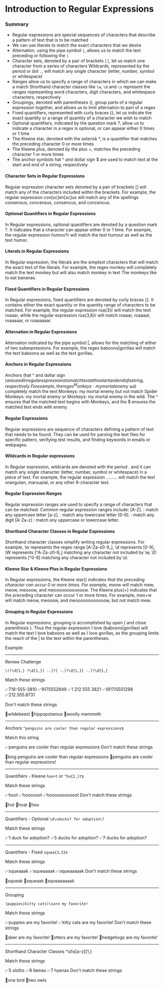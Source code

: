# Introduction to Regular Expressions

### Summary
- Regular expressions are special sequences of characters that describe a pattern of text that is to be matched
- We can use literals to match the exact characters that we desire
- Alternation, using the pipe symbol `|`, allows us to match the text preceding or following the `|`
- Character sets, denoted by a pair of brackets `[]`, let us match one character from a series of characters
Wildcards, represented by the period or dot `.`, will match any single character (letter, number, symbol or whitespace)
- Ranges allow us to specify a range of characters in which we can make a match
Shorthand character classes like `\w`, `\d` and `\s` represent the ranges representing word characters, digit characters, and whitespace characters, respectively
- Groupings, denoted with parentheses (), group parts of a regular expression together, and allows us to limit alternation to part of a regex
- Fixed quantifiers, represented with curly braces {}, let us indicate the exact quantity or a range of quantity of a character we wish to match
- Optional quantifiers, indicated by the question mark ?, allow us to indicate a character in a regex is optional, or can appear either 0 times or 1 time
- The Kleene star, denoted with the asterisk *, is a quantifier that matches the preceding character 0 or more times
- The Kleene plus, denoted by the plus +, matches the preceding character 1 or more times
- The anchor symbols hat ^ and dollar sign $ are used to match text at the start and end of a string, respectively


#### Character Sets in Regular Expressions
Regular expression character sets denoted by a pair of brackets [] will match any of the characters included within the brackets. For example, the regular expression con[sc]en[sc]us will match any of the spellings consensus, concensus, consencus, and concencus.

#### Optional Quantifiers in Regular Expressions
In Regular expressions, optional quantifiers are denoted by a question mark ?. It indicates that a character can appear either 0 or 1 time. For example, the regular expression humou?r will match the text humour as well as the text humor.

#### Literals in Regular Expressions
In Regular expression, the literals are the simplest characters that will match the exact text of the literals. For example, the regex monkey will completely match the text monkey but will also match monkey in text The monkeys like to eat bananas.

#### Fixed Quantifiers in Regular Expressions
In Regular expressions, fixed quantifiers are denoted by curly braces {}. It contains either the exact quantity or the quantity range of characters to be matched. For example, the regular expression roa{3}r will match the text roaaar, while the regular expression roa{3,6}r will match roaaar, roaaaar, roaaaaar, or roaaaaaar.

#### Alternation in Regular Expressions
Alternation indicated by the pipe symbol |, allows for the matching of either of two subexpressions. For example, the regex baboons|gorillas will match the text baboons as well as the text gorillas.

#### Anchors in Regular Expressions
Anchors (hat ^ and dollar sign $) are used in regular expressions to match text at the start and end of a string, respectively. For example, the regex ^Monkeys: my mortal enemy$ will completely match the text Monkeys: my mortal enemy but not match Spider Monkeys: my mortal enemy or Monkeys: my mortal enemy in the wild. The ^ ensures that the matched text begins with Monkeys, and the $ ensures the matched text ends with enemy.

#### Regular Expressions
Regular expressions are sequence of characters defining a pattern of text that needs to be found. They can be used for parsing the text files for specific pattern, verifying test results, and finding keywords in emails or webpages.

#### Wildcards in Regular expressions
In Regular expression, wildcards are denoted with the period . and it can match any single character (letter, number, symbol or whitespace) in a piece of text. For example, the regular expression ......... will match the text orangutan, marsupial, or any other 9-character text.

#### Regular Expression Ranges
Regular expression ranges are used to specify a range of characters that can be matched. Common regular expression ranges include: [A-Z]. : match any uppercase letter [a-z]. : match any lowercase letter [0-9]. : match any digit [A-Za-z] : match any uppercase or lowercase letter.

#### Shorthand Character Classes in Regular Expressions
Shorthand character classes simplify writing regular expressions. For example, \w represents the regex range [A-Za-z0-9_], \d represents [0-9], \W represents [^A-Za-z0-9_] matching any character not included by \w, \D represents [^0-9] matching any character not included by \d.

#### Kleene Star & Kleene Plus in Regular Expressions
In Regular expressions, the Kleene star(*) indicates that the preceding character can occur 0 or more times. For example, meo*w will match mew, meow, meooow, and meoooooooooooow. The Kleene plus(+) indicates that the preceding character can occur 1 or more times. For example, meo+w will match meow, meooow, and meoooooooooooow, but not match mew.

#### Grouping in Regular Expressions
In Regular expressions, grouping is accomplished by open ( and close parenthesis ). Thus the regular expression I love (baboons|gorillas) will match the text I love baboons as well as I love gorillas, as the grouping limits the reach of the | to the text within the parentheses.


Example:

<hr>

Review Challenge

`\(?\d{1,} ?\d{1,}[ -.]?[ -.]?\d{1,}[ -.]?\d{1,}`

Match these strings

✅718-555-3810
✅9175552849
✅1 212 555 3821
✅(917)5551298
✅212.555.8731

Don't match these strings

🚫wildebeest
🚫hippopotamus
🚫woolly mammoth

<hr>

Anchors
`^penguins are cooler than regular expressions$`

Match this string

✅penguins are cooler than regular expressions
Don't match these strings

🚫king penguins are cooler than regular expressions
🚫penguins are cooler than regular expressions!

<hr>

Quantifiers - Kleene
`hoo+t`
or
`^ho{2,}t$`

Match these strings

✅hoot
✅hoooooot
✅hooooooooooot
Don't match these strings

🚫hot
🚫hoat
🚫hoo

<hr>

Quantifiers - Optional
`\d\sducks? for adoption\?`

Match these strings

✅1 duck for adoption?
✅5 ducks for adoption?
✅7 ducks for adoption?

<hr>

Quantifiers - Fixed
`squea{3,5}k`

Match these strings

✅squeaaak
✅squeaaaak
✅squeaaaaak
Don't match these strings

🚫squeak
🚫squeaak
🚫squeaaaaaak

<hr>

Grouping

`(puppies|kitty cats)\sare my favorite!`

Match these strings

✅puppies are my favorite!
✅kitty cats are my favorite!
Don't match these strings

🚫deer are my favorite!
🚫otters are my favorite!
🚫hedgehogs are my favorite!

<hr>

Shorthand Character Classes
^\d\s[a-z]{1,}

Match these strings

✅5 sloths
✅8 llamas
✅7 hyenas
Don't match these strings

🚫one bird
🚫two owls